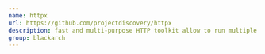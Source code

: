 ```yaml
---
name: httpx
url: https://github.com/projectdiscovery/httpx
description: fast and multi-purpose HTTP toolkit allow to run multiple probers using retryablehttp library. URL : https://github.com/projectdiscovery/httpx Groups : blackarch blackarch-webapp blackarch-scanner
group: blackarch
---
```

